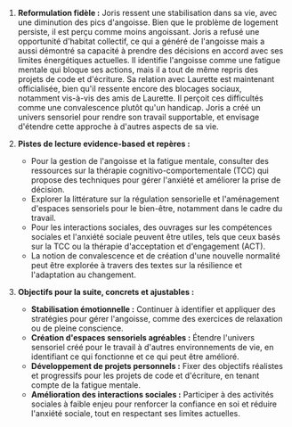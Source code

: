 1) **Reformulation fidèle :**
Joris ressent une stabilisation dans sa vie, avec une diminution des pics d'angoisse. Bien que le problème de logement persiste, il est perçu comme moins angoissant. Joris a refusé une opportunité d'habitat collectif, ce qui a généré de l'angoisse mais a aussi démontré sa capacité à prendre des décisions en accord avec ses limites énergétiques actuelles. Il identifie l'angoisse comme une fatigue mentale qui bloque ses actions, mais il a tout de même repris des projets de code et d'écriture. Sa relation avec Laurette est maintenant officialisée, bien qu'il ressente encore des blocages sociaux, notamment vis-à-vis des amis de Laurette. Il perçoit ces difficultés comme une convalescence plutôt qu'un handicap. Joris a créé un univers sensoriel pour rendre son travail supportable, et envisage d'étendre cette approche à d'autres aspects de sa vie.

2) **Pistes de lecture evidence-based et repères :**
   - Pour la gestion de l'angoisse et la fatigue mentale, consulter des ressources sur la thérapie cognitivo-comportementale (TCC) qui propose des techniques pour gérer l'anxiété et améliorer la prise de décision.
   - Explorer la littérature sur la régulation sensorielle et l'aménagement d'espaces sensoriels pour le bien-être, notamment dans le cadre du travail.
   - Pour les interactions sociales, des ouvrages sur les compétences sociales et l'anxiété sociale peuvent être utiles, tels que ceux basés sur la TCC ou la thérapie d'acceptation et d'engagement (ACT).
   - La notion de convalescence et de création d'une nouvelle normalité peut être explorée à travers des textes sur la résilience et l'adaptation au changement.

3) **Objectifs pour la suite, concrets et ajustables :**
   - **Stabilisation émotionnelle :** Continuer à identifier et appliquer des stratégies pour gérer l'angoisse, comme des exercices de relaxation ou de pleine conscience.
   - **Création d'espaces sensoriels agréables :** Étendre l'univers sensoriel créé pour le travail à d'autres environnements de vie, en identifiant ce qui fonctionne et ce qui peut être amélioré.
   - **Développement de projets personnels :** Fixer des objectifs réalistes et progressifs pour les projets de code et d'écriture, en tenant compte de la fatigue mentale.
   - **Amélioration des interactions sociales :** Participer à des activités sociales à faible enjeu pour renforcer la confiance en soi et réduire l'anxiété sociale, tout en respectant ses limites actuelles.